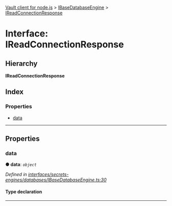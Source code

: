 [Vault client for node.js](../README.md) > [IBaseDatabaseEngine](../modules/ibasedatabaseengine.md) > [IReadConnectionResponse](../interfaces/ibasedatabaseengine.ireadconnectionresponse.md)

# Interface: IReadConnectionResponse

## Hierarchy

**IReadConnectionResponse**

## Index

### Properties

* [data](ibasedatabaseengine.ireadconnectionresponse.md#data)

---

## Properties

<a id="data"></a>

###  data

**● data**: *`object`*

*Defined in [interfaces/secrets-engines/databases/IBaseDatabaseEngine.ts:30](https://github.com/theogravity/vault-client/blob/e1877fc/src/interfaces/secrets-engines/databases/IBaseDatabaseEngine.ts#L30)*

#### Type declaration

___

